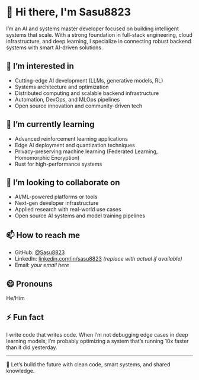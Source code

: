 # 👋 Hi there, I'm Sasu8823

I’m an AI and systems master developer focused on building intelligent systems that scale. With a strong foundation in full-stack engineering, cloud infrastructure, and deep learning, I specialize in connecting robust backend systems with smart AI-driven solutions.

## 👀 I’m interested in
- Cutting-edge AI development (LLMs, generative models, RL)
- Systems architecture and optimization
- Distributed computing and scalable backend infrastructure
- Automation, DevOps, and MLOps pipelines
- Open source innovation and community-driven tech

## 🌱 I’m currently learning
- Advanced reinforcement learning applications
- Edge AI deployment and quantization techniques
- Privacy-preserving machine learning (Federated Learning, Homomorphic Encryption)
- Rust for high-performance systems

## 💞️ I’m looking to collaborate on
- AI/ML-powered platforms or tools
- Next-gen developer infrastructure
- Applied research with real-world use cases
- Open source AI systems and model training pipelines

## 📫 How to reach me
- GitHub: [@Sasu8823](https://github.com/Sasu8823)
- LinkedIn: [linkedin.com/in/sasu8823](https://linkedin.com/in/sasu8823) *(replace with actual if available)*
- Email: *your email here*

## 😄 Pronouns
He/Him

## ⚡ Fun fact
I write code that writes code. When I’m not debugging edge cases in deep learning models, I’m probably optimizing a system that’s running 10x faster than it did yesterday.

---

🚀 Let’s build the future with clean code, smart systems, and shared knowledge.

